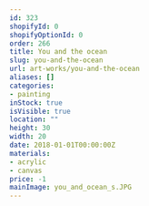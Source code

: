 ```yaml
---
id: 323
shopifyId: 0
shopifyOptionId: 0
order: 266
title: You and the ocean
slug: you-and-the-ocean
url: art-works/you-and-the-ocean
aliases: []
categories:
- painting
inStock: true
isVisible: true
location: ""
height: 30
width: 20
date: 2018-01-01T00:00:00Z
materials:
- acrylic
- canvas
price: -1
mainImage: you_and_ocean_s.JPG
---
```

